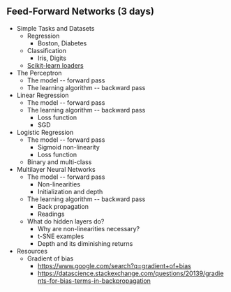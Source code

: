 ## Feed-Forward Networks (3 days)

* Simple Tasks and Datasets
    * Regression
        * Boston, Diabetes
    * Classification
        * Iris, Digits
    * [Scikit-learn loaders](https://scikit-learn.org/stable/datasets/index.html)
* The Perceptron
    * The model -- forward pass
    * The learning algorithm -- backward pass
* Linear Regression
    * The model -- forward pass
    * The learning algorithm -- backward pass
        * Loss function
        * SGD
* Logistic Regression
    * The model -- forward pass
        * Sigmoid non-linearity
        * Loss function
    * Binary and multi-class
* Multilayer Neural Networks
    * The model -- forward pass
        * Non-linearities
        * Initialization and depth
    * The learning algorithm -- backward pass
        * Back propagation
        * Readings
    * What do hidden layers do?
        * Why are non-linearities necessary?
        * t-SNE examples
        * Depth and its diminishing returns
* Resources
    * Gradient of bias
        * https://www.google.com/search?q=gradient+of+bias
        * https://datascience.stackexchange.com/questions/20139/gradients-for-bias-terms-in-backpropagation

